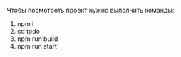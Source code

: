 Чтобы посмотреть проект нужно выполнить команды:

1. npm i
2. cd todo
3. npm run build
4. npm run start

